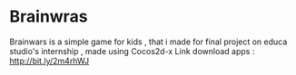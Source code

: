 # Brainwras
Brainwars is a simple game for kids , that i made for final project on educa studio's internship , made using Cocos2d-x
Link download apps : http://bit.ly/2m4rhWJ
